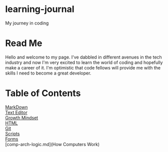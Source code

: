 # learning-journal
My journey in coding

# Read Me  
Hello and welcome to my page. I've dabbled in different avenues in the tech industry and now I'm very excited to learn the world of coding and hopefully make a career of it. I'm optimistic that code fellows will provide me with the skills I need to become a great developer. 

# Table of Contents

[MarkDown](markdown.md)  
[Text Editor](textEditor.md)    
[Growth Mindset](growth-mindset.md)  
[HTML](html.md)  
[Git](Git.md)  
[Scripts](scripts.md)  
[Forms](forms.md)  
[comp-arch-logic.md](How Computers Work)







